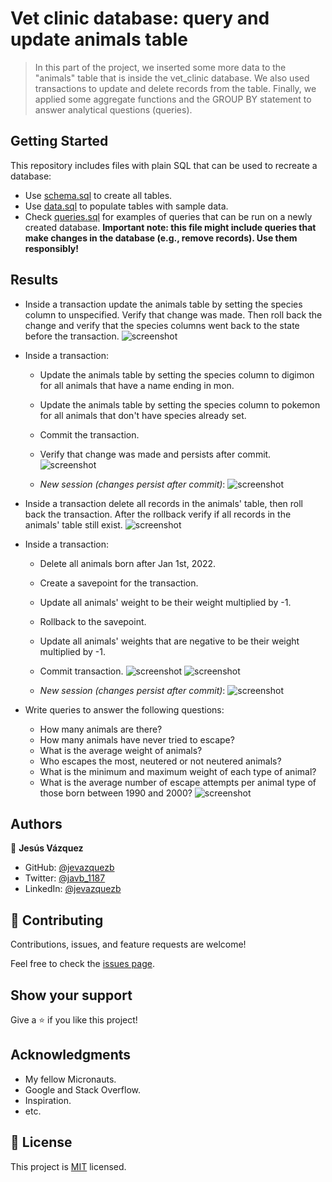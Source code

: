 # Vet clinic database: query and update animals table

> In this part of the project, we inserted some more data to the "animals" table that is inside the vet_clinic database. We also used transactions to update and delete records from the table. Finally, we applied some aggregate functions and the GROUP BY statement to answer analytical questions (queries).

## Getting Started

This repository includes files with plain SQL that can be used to recreate a database:

- Use [schema.sql](./schema.sql) to create all tables.
- Use [data.sql](./data.sql) to populate tables with sample data.
- Check [queries.sql](./queries.sql) for examples of queries that can be run on a newly created database. **Important note: this file might include queries that make changes in the database (e.g., remove records). Use them responsibly!**

## Results

- Inside a transaction update the animals table by setting the species column to unspecified. Verify that change was made. Then roll back the change and verify that the species columns went back to the state before the transaction.
![screenshot](./images/transaction1.png)

- Inside a transaction:
  - Update the animals table by setting the species column to digimon for all animals that have a name ending in mon.
  - Update the animals table by setting the species column to pokemon for all animals that don't have species already set.
  - Commit the transaction.
  - Verify that change was made and persists after commit.
  ![screenshot](./images/transaction2.png)

  - *New session (changes persist after commit)*:
  ![screenshot](./images/transaction2_1.png)

- Inside a transaction delete all records in the animals' table, then roll back the transaction. After the rollback verify if all records in the animals' table still exist.
![screenshot](./images/transaction3.png)

- Inside a transaction:
  - Delete all animals born after Jan 1st, 2022.
  - Create a savepoint for the transaction.
  - Update all animals' weight to be their weight multiplied by -1.
  - Rollback to the savepoint.
  - Update all animals' weights that are negative to be their weight multiplied by -1.
  - Commit transaction.
  ![screenshot](./images/transaction4.png)
  ![screenshot](./images/transaction4_1.png)

  - *New session (changes persist after commit)*:
  ![screenshot](./images/transaction4_2.png)

- Write queries to answer the following questions:
  - How many animals are there?
  - How many animals have never tried to escape?
  - What is the average weight of animals?
  - Who escapes the most, neutered or not neutered animals?
  - What is the minimum and maximum weight of each type of animal?
  - What is the average number of escape attempts per animal type of those born between 1990 and 2000?
  ![screenshot](./images/queries3.png)

## Authors

👤 **Jesús Vázquez**

- GitHub: [@jevazquezb](https://github.com/jevazquezb)
- Twitter: [@javb_1187](https://twitter.com/javb_1187)
- LinkedIn: [@jevazquezb](https://www.linkedin.com/in/jevazquezb)

## 🤝 Contributing

Contributions, issues, and feature requests are welcome!

Feel free to check the [issues page](https://github.com/jevazquezb/Vet_clinic_database/issues).

## Show your support

Give a ⭐️ if you like this project!

## Acknowledgments

- My fellow Micronauts.
- Google and Stack Overflow.
- Inspiration.
- etc.

## 📝 License

This project is [MIT](./MIT.md) licensed.
